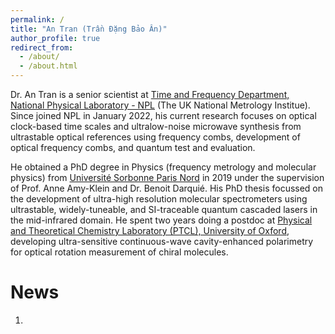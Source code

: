 ```yaml
---
permalink: /
title: "An Tran (Trần Đặng Bảo Ân)"
author_profile: true
redirect_from: 
  - /about/
  - /about.html
---
```


Dr. An Tran is a senior scientist at [Time and Frequency Department, National Physical Laboratory - NPL](https://www.npl.co.uk/time-frequency) (The UK National Metrology Institue). Since joined NPL in January 2022, his current research focuses on optical clock-based time scales and ultralow-noise microwave synthesis from ultrastable optical references using frequency combs, development of optical frequency combs, and quantum test and evaluation.

He obtained a PhD degree in Physics (frequency metrology and molecular physics) from [Université Sorbonne Paris Nord](http://www-lpl.univ-paris13.fr/FR/) in 2019 under the supervision of Prof. Anne Amy-Klein and Dr. Benoit Darquié. His PhD thesis focussed on the development of ultra-high resolution molecular spectrometers using ultrastable, widely-tuneable, and SI-traceable quantum cascaded lasers in the mid-infrared domain. He spent two years doing a postdoc at [Physical and Theoretical Chemistry Laboratory (PTCL), University of Oxford](https://ritchie.web.ox.ac.uk), developing ultra-sensitive continuous-wave cavity-enhanced polarimetry for optical rotation measurement of chiral molecules.


News
======

1. 

